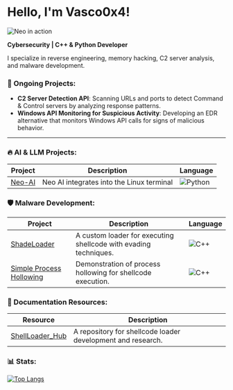 # Hello, I'm Vasco0x4!
![Neo in action](https://imgur.com/r8ng7nn.gif)


**Cybersecurity | C++ & Python Developer**

I specialize in reverse engineering, memory hacking, C2 server analysis, and malware development.

### 🔧 Ongoing Projects:
- **C2 Server Detection API**: Scanning URLs and ports to detect Command & Control servers by analyzing response patterns.
- **Windows API Monitoring for Suspicious Activity**: Developing an EDR alternative that monitors Windows API calls for signs of malicious behavior.

---

### 🔥 AI & LLM Projects:
| Project | Description | Language |
|---------|-------------|--------------|
| [Neo-AI](https://github.com/Vasco0x4/Neo-AI) | Neo AI integrates into the Linux terminal | ![Python](https://img.shields.io/badge/Python-3670A0?style=flat-square&logo=python) |

### 🛡️ Malware Development:
| Project | Description | Language |
|---------|-------------|--------------|
| [ShadeLoader](https://github.com/Vasco0x4/ShadeLoader) | A custom loader for executing shellcode with evading techniques. | ![C++](https://img.shields.io/badge/C%2B%2B-00599C?style=flat-square&logo=c%2B%2B) |
| [Simple Process Hollowing](https://github.com/Vasco0x4/SimpleProcessHollowing) | Demonstration of process hollowing for shellcode execution. | ![C++](https://img.shields.io/badge/C%2B%2B-00599C?style=flat-square&logo=c%2B%2B) |


### 🔖 Documentation Resources:
| Resource                                  | Description                                           |                                                                                
|-------------------------------------------|-------------------------------------------------------|
| [ShellLoader_Hub](https://github.com/Vasco0x4/ShellLoader_Hub) | A repository for shellcode loader development and research. |

### 📊 Stats:
[![Top Langs](https://github-readme-stats.vercel.app/api/top-langs/?username=Vasco0x4&layout=compact&theme=dark)](https://github.com/anuraghazra/github-readme-stats)
